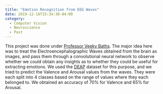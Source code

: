 ```yaml
---
title: "Emotion Recognition from EEG Waves"
date: 2019-12-16T15:34:30-04:00
category:
  - Computer Vision
  - Neuroscience
  - Past
---
```


This project was done under [Professor Veeky Baths](https://universe.bits-pilani.ac.in/goa/veeky/profile). The major idea here was to treat the Electroencephalographic Waves obtained from the brain as images, and pass them through a convolutional neural network to observe whether we could obtain any insights as to whether they could be useful for extracting emotions. We used the [DEAP](https://www.eecs.qmul.ac.uk/mmv/datasets/deap/) dataset for this purpose, and we tried to predict the Valence and Arousal values from the waves. They were each split into 4 classes based on the range of values where they each belonged to. We obtained an accuracy of 70% for Valence and 65% for Arousal.
